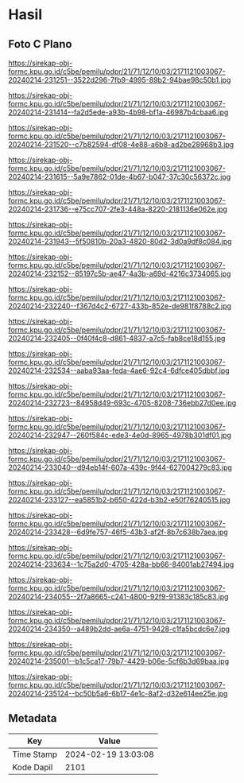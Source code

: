# Hasil

## Foto C Plano

https://sirekap-obj-formc.kpu.go.id/c5be/pemilu/pdpr/21/71/12/10/03/2171121003067-20240214-231251--3522d296-7fb9-4995-89b2-94bae98c50b1.jpg

https://sirekap-obj-formc.kpu.go.id/c5be/pemilu/pdpr/21/71/12/10/03/2171121003067-20240214-231414--fa2d5ede-a93b-4b98-bf1a-46987b4cbaa6.jpg

https://sirekap-obj-formc.kpu.go.id/c5be/pemilu/pdpr/21/71/12/10/03/2171121003067-20240214-231520--c7b82594-df08-4e88-a6b8-ad2be28968b3.jpg

https://sirekap-obj-formc.kpu.go.id/c5be/pemilu/pdpr/21/71/12/10/03/2171121003067-20240214-231615--5a9e7862-01de-4b67-b047-37c30c56372c.jpg

https://sirekap-obj-formc.kpu.go.id/c5be/pemilu/pdpr/21/71/12/10/03/2171121003067-20240214-231736--e75cc707-2fe3-448a-8220-2181136e062e.jpg

https://sirekap-obj-formc.kpu.go.id/c5be/pemilu/pdpr/21/71/12/10/03/2171121003067-20240214-231943--5f50810b-20a3-4820-80d2-3d0a9df8c084.jpg

https://sirekap-obj-formc.kpu.go.id/c5be/pemilu/pdpr/21/71/12/10/03/2171121003067-20240214-232152--85197c5b-ae47-4a3b-a69d-4216c3734065.jpg

https://sirekap-obj-formc.kpu.go.id/c5be/pemilu/pdpr/21/71/12/10/03/2171121003067-20240214-232240--f367d4c2-6727-433b-852e-de981f8788c2.jpg

https://sirekap-obj-formc.kpu.go.id/c5be/pemilu/pdpr/21/71/12/10/03/2171121003067-20240214-232405--0f40f4c8-d861-4837-a7c5-fab8ce18d155.jpg

https://sirekap-obj-formc.kpu.go.id/c5be/pemilu/pdpr/21/71/12/10/03/2171121003067-20240214-232534--aaba93aa-feda-4ae6-92c4-6dfce405dbbf.jpg

https://sirekap-obj-formc.kpu.go.id/c5be/pemilu/pdpr/21/71/12/10/03/2171121003067-20240214-232723--84958d49-693c-4705-8208-736ebb27d0ee.jpg

https://sirekap-obj-formc.kpu.go.id/c5be/pemilu/pdpr/21/71/12/10/03/2171121003067-20240214-232947--260f584c-ede3-4e0d-8965-4978b301df01.jpg

https://sirekap-obj-formc.kpu.go.id/c5be/pemilu/pdpr/21/71/12/10/03/2171121003067-20240214-233040--d94eb14f-607a-439c-9f44-627004279c83.jpg

https://sirekap-obj-formc.kpu.go.id/c5be/pemilu/pdpr/21/71/12/10/03/2171121003067-20240214-233127--ea5851b2-b650-422d-b3b2-e50f76240515.jpg

https://sirekap-obj-formc.kpu.go.id/c5be/pemilu/pdpr/21/71/12/10/03/2171121003067-20240214-233428--6d9fe757-46f5-43b3-af2f-8b7c638b7aea.jpg

https://sirekap-obj-formc.kpu.go.id/c5be/pemilu/pdpr/21/71/12/10/03/2171121003067-20240214-233634--1c75a2d0-4705-428a-bb66-84001ab27494.jpg

https://sirekap-obj-formc.kpu.go.id/c5be/pemilu/pdpr/21/71/12/10/03/2171121003067-20240214-234055--2f7a8665-c241-4800-92f9-91383c185c83.jpg

https://sirekap-obj-formc.kpu.go.id/c5be/pemilu/pdpr/21/71/12/10/03/2171121003067-20240214-234350--a489b2dd-ae6a-4751-9428-c1fa5bcdc6e7.jpg

https://sirekap-obj-formc.kpu.go.id/c5be/pemilu/pdpr/21/71/12/10/03/2171121003067-20240214-235001--b1c5ca17-79b7-4429-b06e-5cf6b3d69baa.jpg

https://sirekap-obj-formc.kpu.go.id/c5be/pemilu/pdpr/21/71/12/10/03/2171121003067-20240214-235124--bc50b5a6-6b17-4e1c-8af2-d32e614ee25e.jpg


## Metadata

| Key        | Value               |
| ---------- | ------------------- |
| Time Stamp | 2024-02-19 13:03:08 |
| Kode Dapil | 2101                |




